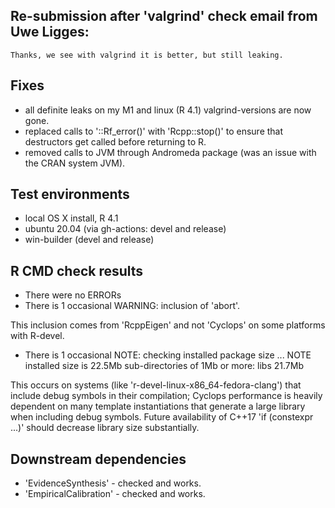 ## Re-submission after 'valgrind' check email from Uwe Ligges:

```
Thanks, we see with valgrind it is better, but still leaking. 
```

## Fixes

* all definite leaks on my M1 and linux (R 4.1) valgrind-versions are now gone.
* replaced calls to '::Rf_error()' with 'Rcpp::stop()' to ensure that destructors get 
  called before returning to R.
* removed calls to JVM through Andromeda package (was an issue with the CRAN system JVM).

## Test environments
* local OS X install, R 4.1
* ubuntu 20.04 (via gh-actions: devel and release)
* win-builder (devel and release)

## R CMD check results
* There were no ERRORs
* There is 1 occasional WARNING:
  inclusion of 'abort'.
  
This inclusion comes from 'RcppEigen' and not 'Cyclops' on some platforms with R-devel.  
  
* There is 1 occasional NOTE:
  checking installed package size ... NOTE
    installed size is 22.5Mb
    sub-directories of 1Mb or more:
      libs 21.7Mb

This occurs on systems (like 'r-devel-linux-x86_64-fedora-clang') that include debug
symbols in their compilation; Cyclops performance is heavily dependent on many template
instantiations that generate a large library when including debug symbols.  Future
availability of C++17 'if (constexpr ...)' should decrease library size substantially.

## Downstream dependencies
* 'EvidenceSynthesis' - checked and works.
* 'EmpiricalCalibration' - checked and works.
